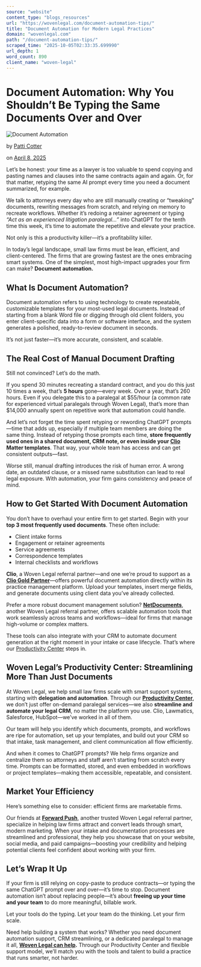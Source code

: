 ```yaml
---
source: "website"
content_type: "blogs_resources"
url: "https://wovenlegal.com/document-automation-tips/"
title: "Document Automation for Modern Legal Practices"
domain: "wovenlegal.com"
path: "/document-automation-tips/"
scraped_time: "2025-10-05T02:33:35.699990"
url_depth: 1
word_count: 890
client_name: "woven-legal"
---
```


# Document Automation: Why You Shouldn’t Be Typing the Same Documents Over and Over

![Document Automation](https://wovenlegal.com/wp-content/uploads/2025/04/Document-Automation.jpg)

by [Patti Cotter](https://wovenlegal.com/author/patti-cotter/)

on [April 8, 2025](https://wovenlegal.com/2025/04/08/)

Let’s be honest: your time as a lawyer is too valuable to spend copying and pasting names and clauses into the same contracts again and again. Or, for that matter, retyping the same AI prompt every time you need a document summarized, for example.

We talk to attorneys every day who are still manually creating or “tweaking” documents, rewriting messages from scratch, and relying on memory to recreate workflows. Whether it’s redoing a retainer agreement or typing _“Act as an experienced litigation paralegal…”_ into ChatGPT for the tenth time this week, it’s time to automate the repetitive and elevate your practice.

Not only is this a productivity killer—it’s a profitability killer.

In today’s legal landscape, small law firms must be lean, efficient, and client-centered. The firms that are growing fastest are the ones embracing smart systems. One of the simplest, most high-impact upgrades your firm can make? **Document automation.**

## **What Is Document Automation?**

Document automation refers to using technology to create repeatable, customizable templates for your most-used legal documents. Instead of starting from a blank Word file or digging through old client folders, you enter client-specific data into a form or software interface, and the system generates a polished, ready-to-review document in seconds.

It’s not just faster—it’s more accurate, consistent, and scalable.

## **The Real Cost of Manual Document Drafting**

Still not convinced? Let’s do the math.

If you spend 30 minutes recreating a standard contract, and you do this just 10 times a week, that’s **5 hours** gone—every week. Over a year, that’s 260 hours. Even if you delegate this to a paralegal at $55/hour (a common rate for experienced virtual paralegals through Woven Legal), that’s more than $14,000 annually spent on repetitive work that automation could handle.

And let’s not forget the time spent retyping or rewording ChatGPT prompts—time that adds up, especially if multiple team members are doing the same thing. Instead of retyping those prompts each time, **store frequently used ones in a shared document, CRM note, or even inside your [Clio](https://www.clio.com/web/woven-clio-demo/?referral_code=AP-WOVEN) Matter templates**. That way, your whole team has access and can get consistent outputs—fast.

Worse still, manual drafting introduces the risk of human error. A wrong date, an outdated clause, or a missed name substitution can lead to real legal exposure. With automation, your firm gains consistency and peace of mind.

## **How to Get Started With Document Automation**

You don’t have to overhaul your entire firm to get started. Begin with your **top 3 most frequently used documents**. These often include:

*   Client intake forms  
*   Engagement or retainer agreements  
*   Service agreements  
*   Correspondence templates  
*   Internal checklists and workflows  

**Clio**, a Woven Legal referral partner—and one we’re proud to support as a **[Clio Gold Partner](https://www.clio.com/web/woven-clio-demo/?referral_code=AP-WOVEN)**—offers powerful document automation directly within its practice management platform. Upload your templates, insert merge fields, and generate documents using client data you’ve already collected.

Prefer a more robust document management solution? **[NetDocuments](https://www.netdocuments.com/?utm_term=net%20documents&utm_campaign=search-brand-us&utm_source=google&utm_medium=cpc&utm_matchtype=p&_bt=617756464474&_bn=g&gad_source=1&gclid=CjwKCAjwktO_BhBrEiwAV70jXl4KJaw9L7XSbU_UI54oI-_EEcimOIjJTSVN3VkzkgkGKd3nFOaarRoCKyEQAvD_BwE)**, another Woven Legal referral partner, offers scalable automation tools that work seamlessly across teams and workflows—ideal for firms that manage high-volume or complex matters.

These tools can also integrate with your CRM to automate document generation at the right moment in your intake or case lifecycle. That’s where our [Productivity Center](https://wovenlegal.com/productivitycenter/) steps in.

## **Woven Legal’s Productivity Center: Streamlining More Than Just Documents**

At Woven Legal, we help small law firms scale with smart support systems, starting with **delegation and automation**. Through our **[Productivity Center](https://wovenlegal.com/productivitycenter/)**, we don’t just offer on-demand paralegal services—we also **streamline and automate your legal CRM**, no matter the platform you use. Clio, Lawmatics, Salesforce, HubSpot—we’ve worked in all of them.

Our team will help you identify which documents, prompts, and workflows are ripe for automation, set up your templates, and build out your CRM so that intake, task management, and client communication all flow efficiently.

And when it comes to ChatGPT prompts? We help firms organize and centralize them so attorneys and staff aren’t starting from scratch every time. Prompts can be formatted, stored, and even embedded in workflows or project templates—making them accessible, repeatable, and consistent.

## **Market Your Efficiency**

Here’s something else to consider: efficient firms are marketable firms.

Our friends at **[Forward Push](https://forwardpush.com/)**, another trusted Woven Legal referral partner, specialize in helping law firms attract and convert leads through smart, modern marketing. When your intake and documentation processes are streamlined and professional, they help you showcase that on your website, social media, and paid campaigns—boosting your credibility and helping potential clients feel confident about working with your firm.

## **Let’s Wrap It Up**

If your firm is still relying on copy-paste to produce contracts—or typing the same ChatGPT prompt over and over—it’s time to stop. Document automation isn’t about replacing people—it’s about **freeing up your time and your team** to do more meaningful, billable work.

Let your tools do the typing. Let your team do the thinking. Let your firm scale.

Need help building a system that works? Whether you need document automation support, CRM streamlining, or a dedicated paralegal to manage it all, **[Woven Legal can help](https://meetings.hubspot.com/meg-garavaglia?uuid=439432c8-b600-4109-bc17-e9ae80f3ddc0).** Through our Productivity Center and flexible support model, we’ll match you with the tools and talent to build a practice that runs smarter, not harder.